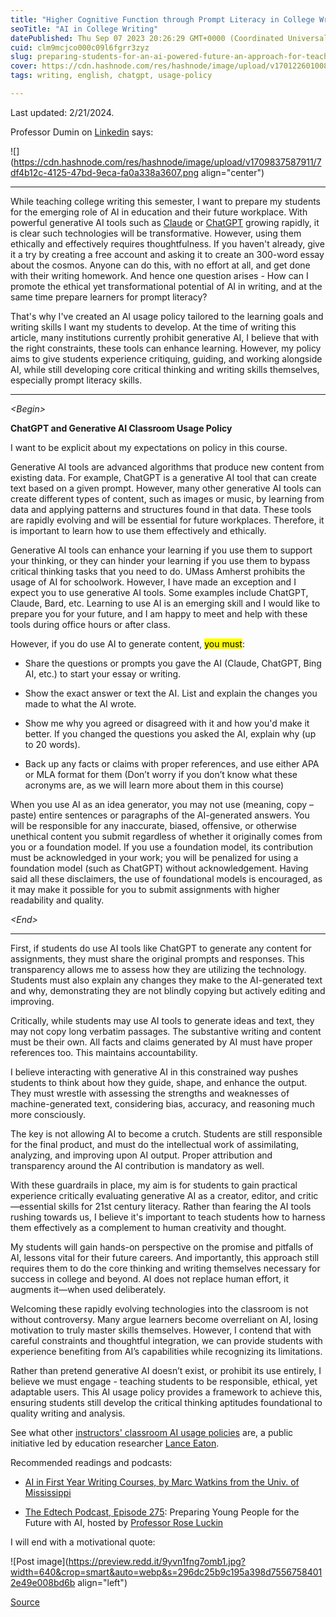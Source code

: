 ```yaml
---
title: "Higher Cognitive Function through Prompt Literacy in College Writing Education"
seoTitle: "AI in College Writing"
datePublished: Thu Sep 07 2023 20:26:29 GMT+0000 (Coordinated Universal Time)
cuid: clm9mcjco000c09l6fgrr3zyz
slug: preparing-students-for-an-ai-powered-future-an-approach-for-teaching-college-writing-course
cover: https://cdn.hashnode.com/res/hashnode/image/upload/v1701226010087/5aadcce9-9992-4897-9c06-5420a1536b3c.png
tags: writing, english, chatgpt, usage-policy

---
```


Last updated: 2/21/2024.

Professor Dumin on [Linkedin](https://www.linkedin.com/feed/update/urn:li:activity:7171183213418151940/) says:

![](https://cdn.hashnode.com/res/hashnode/image/upload/v1709837587911/7df4b12c-4125-47bd-9eca-fa0a338a3607.png align="center")

---

While teaching college writing this semester, I want to prepare my students for the emerging role of AI in education and their future workplace. With powerful generative AI tools such as [Claude](https://claude.ai/) or [ChatGPT](https://chat.openai.com/) growing rapidly, it is clear such technologies will be transformative. However, using them ethically and effectively requires thoughtfulness. If you haven't already, give it a try by creating a free account and asking it to create an 300-word essay about the cosmos. Anyone can do this, with no effort at all, and get done with their writing homework. And hence one question arises - How can I promote the ethical yet transformational potential of AI in writing, and at the same time prepare learners for prompt literacy?

That's why I've created an AI usage policy tailored to the learning goals and writing skills I want my students to develop. At the time of writing this article, many institutions currently prohibit generative AI, I believe that with the right constraints, these tools can enhance learning. However, my policy aims to give students experience critiquing, guiding, and working alongside AI, while still developing core critical thinking and writing skills themselves, especially prompt literacy skills.

---

*&lt;Begin&gt;*

**ChatGPT and Generative AI Classroom Usage Policy**

I want to be explicit about my expectations on policy in this course.

Generative AI tools are advanced algorithms that produce new content from existing data. For example, ChatGPT is a generative AI tool that can create text based on a given prompt. However, many other generative AI tools can create different types of content, such as images or music, by learning from data and applying patterns and structures found in that data. These tools are rapidly evolving and will be essential for future workplaces. Therefore, it is important to learn how to use them effectively and ethically.

Generative AI tools can enhance your learning if you use them to support your thinking, or they can hinder your learning if you use them to bypass critical thinking tasks that you need to do. UMass Amherst prohibits the usage of AI for schoolwork. However, I have made an exception and I expect you to use generative AI tools. Some examples include ChatGPT, Claude, Bard, etc. Learning to use AI is an emerging skill and I would like to prepare you for your future, and I am happy to meet and help with these tools during office hours or after class.

However, if you do use AI to generate content, <mark>you must</mark>:

* Share the questions or prompts you gave the AI (Claude, ChatGPT, Bing AI, etc.) to start your essay or writing.
    
* Show the exact answer or text the AI. List and explain the changes you made to what the AI wrote.
    
* Show me why you agreed or disagreed with it and how you'd make it better. If you changed the questions you asked the AI, explain why (up to 20 words).
    
* Back up any facts or claims with proper references, and use either APA or MLA format for them (Don’t worry if you don’t know what these acronyms are, as we will learn more about them in this course)
    

When you use AI as an idea generator, you may not use (meaning, copy – paste) entire sentences or paragraphs of the AI-generated answers. You will be responsible for any inaccurate, biased, offensive, or otherwise unethical content you submit regardless of whether it originally comes from you or a foundation model. If you use a foundation model, its contribution must be acknowledged in your work; you will be penalized for using a foundation model (such as ChatGPT) without acknowledgement. Having said all these disclaimers, the use of foundational models is encouraged, as it may make it possible for you to submit assignments with higher readability and quality.

*&lt;End&gt;*

---

First, if students do use AI tools like ChatGPT to generate any content for assignments, they must share the original prompts and responses. This transparency allows me to assess how they are utilizing the technology. Students must also explain any changes they make to the AI-generated text and why, demonstrating they are not blindly copying but actively editing and improving.

Critically, while students may use AI tools to generate ideas and text, they may not copy long verbatim passages. The substantive writing and content must be their own. All facts and claims generated by AI must have proper references too. This maintains accountability.

I believe interacting with generative AI in this constrained way pushes students to think about how they guide, shape, and enhance the output. They must wrestle with assessing the strengths and weaknesses of machine-generated text, considering bias, accuracy, and reasoning much more consciously.

The key is not allowing AI to become a crutch. Students are still responsible for the final product, and must do the intellectual work of assimilating, analyzing, and improving upon AI output. Proper attribution and transparency around the AI contribution is mandatory as well.

With these guardrails in place, my aim is for students to gain practical experience critically evaluating generative AI as a creator, editor, and critic—essential skills for 21st century literacy. Rather than fearing the AI tools rushing towards us, I believe it's important to teach students how to harness them effectively as a complement to human creativity and thought.

My students will gain hands-on perspective on the promise and pitfalls of AI, lessons vital for their future careers. And importantly, this approach still requires them to do the core thinking and writing themselves necessary for success in college and beyond. AI does not replace human effort, it augments it—when used deliberately.

Welcoming these rapidly evolving technologies into the classroom is not without controversy. Many argue learners become overreliant on AI, losing motivation to truly master skills themselves. However, I contend that with careful constraints and thoughtful integration, we can provide students with experience benefiting from AI’s capabilities while recognizing its limitations.

Rather than pretend generative AI doesn’t exist, or prohibit its use entirely, I believe we must engage - teaching students to be responsible, ethical, yet adaptable users. This AI usage policy provides a framework to achieve this, ensuring students still develop the critical thinking aptitudes foundational to quality writing and analysis.

See what other [instructors' classroom AI usage policies](https://docs.google.com/document/d/1RMVwzjc1o0Mi8Blw_-JUTcXv02b2WRH86vw7mi16W3U/edit) are, a public initiative led by education researcher [Lance Eaton](https://www.lanceeaton.com/).

Recommended readings and podcasts:

* [AI in First Year Writing Courses, by Marc Watkins from the Univ. of Mississippi](https://wac.colostate.edu/repository/collections/textgened/ethical-considerations/ai-in-first-year-writing-courses/)
    
* [The Edtech Podcast, Episode 275](https://theedtechpodcast.com/275-preparing-young-people-for-their-future-with-ai/): Preparing Young People for the Future with AI, hosted by [Professor Rose Luckin](https://profiles.ucl.ac.uk/48663-rose-luckin)
    

I will end with a motivational quote:

![Post image](https://preview.redd.it/9yvn1fng7omb1.jpg?width=640&crop=smart&auto=webp&s=296dc25b9c195a398d75567584012e49e008bd6b align="left")

[Source](https://www.reddit.com/r/QuotesPorn/comments/16bqcp3/learn_the_rules_like_a_pro_so_you_can_break_them/)